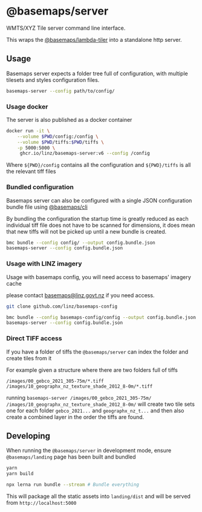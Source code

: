 # @basemaps/server

WMTS/XYZ Tile server command line interface.

This wraps the [@basemaps/lambda-tiler](https://github.com/linz/basemaps/blob/master/packages/lambda-tiler/README.md) into a standalone http server.

## Usage
Basemaps server expects a folder tree full of configuration, with multiple tilesets and styles configuration files.

```bash
basemaps-server --config path/to/config/
```

### Usage docker

The server is also published as a docker container 

```bash
docker run -it \
    --volume $PWD/config:/config \
    --volume $PWD/tiffs:$PWD/tiffs \
    -p 5000:5000 \
     ghcr.io/linz/basemaps-server:v6 --config /config
```

Where `${PWD}/config` contains all the configuration and `${PWD}/tiffs` is all the relevant tiff files

### Bundled configuration

Basemaps server can also be configured with a single JSON configuration bundle file using [@basemaps/cli](https://github.com/linz/basemaps/blob/master/packages/cli/README.md)

By bundling the configuration the startup time is greatly reduced as each individual tiff file does not have to be scanned for dimensions, it does mean that new tiffs will not be picked up until a new bundle is created.

```bash
bmc bundle --config config/ --output config.bundle.json
basemaps-server --config config.bundle.json
```


### Usage with LINZ imagery
Usage with basemaps config, you will need access to basemaps' imagery cache 

please contact basemaps@linz.govt.nz if you need access.

```bash
git clone github.com/linz/basemaps-config

bmc bundle --config basemaps-config/config --output config.bundle.json
basemaps-server --config config.bundle.json
```


### Direct TIFF access

If you have a folder of tiffs the `@basemaps/server` can index the folder and create tiles from it


For example given a structure where there are two folders full of tiffs

```
/images/00_gebco_2021_305-75m/*.tiff
/images/10_geographx_nz_texture_shade_2012_8-0m/*.tiff
```

running `basemaps-server /images/00_gebco_2021_305-75m/ /images/10_geographx_nz_texture_shade_2012_8-0m/` will create two tile sets one for each folder `gebco_2021...` and `geographx_nz_t...` and then also create a combined layer in the order the tiffs are found.


## Developing

When running the `@basemaps/server` in development mode, ensure `@basemaps/landing` page has been built and bundled

```bash
yarn
yarn build

npx lerna run bundle --stream # Bundle everything
```

This will package all the static assets into `landing/dist` and will be served from `http://localhost:5000`
